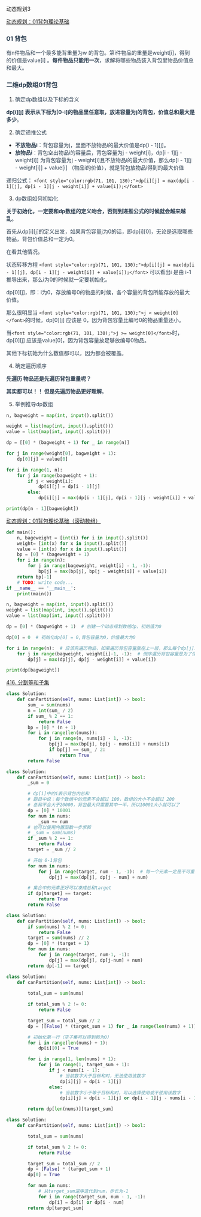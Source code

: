 动态规划3

[动态规划：01背包理论基础](https://www.programmercarl.com/%E8%83%8C%E5%8C%85%E7%90%86%E8%AE%BA%E5%9F%BA%E7%A1%8001%E8%83%8C%E5%8C%85-1.html#%E6%80%9D%E8%B7%AF)

### <font style="color:rgb(44, 62, 80);">01 背包</font>
<font style="color:rgb(44, 62, 80);">有n件物品和一个最多能背重量为w 的背包。第i件物品的重量是weight[i]，得到的价值是value[i] 。</font>**<font style="color:rgb(44, 62, 80);">每件物品只能用一次</font>**<font style="color:rgb(44, 62, 80);">，求解将哪些物品装入背包里物品价值总和最大。</font>

### <font style="color:rgb(44, 62, 80);">二维dp数组01背包</font>
1. <font style="color:rgb(44, 62, 80);">确定dp数组以及下标的含义</font>

**<font style="color:rgb(44, 62, 80);">dp[i][j] 表示从下标为[0-i]的物品里任意取，放进容量为j的背包，价值总和最大是多少</font>**<font style="color:rgb(44, 62, 80);">。</font>

2. <font style="color:rgb(44, 62, 80);">确定递推公式</font>
+ **<font style="color:rgb(44, 62, 80);">不放物品i</font>**<font style="color:rgb(44, 62, 80);">：背包容量为j，里面不放物品i的最大价值是dp[i - 1][j]。</font>
+ **<font style="color:rgb(44, 62, 80);">放物品i</font>**<font style="color:rgb(44, 62, 80);">：背包空出物品i的容量后，背包容量为j - weight[i]，dp[i - 1][j - weight[i]] 为背包容量为j - weight[i]且不放物品i的最大价值，那么dp[i - 1][j - weight[i]] + value[i] （物品i的价值），就是背包放物品i得到的最大价值</font>

<font style="color:rgb(44, 62, 80);">递归公式： </font>`<font style="color:rgb(71, 101, 130);">dp[i][j] = max(dp[i - 1][j], dp[i - 1][j - weight[i]] + value[i]);</font>`

3. <font style="color:rgb(44, 62, 80);">dp数组如何初始化</font>

**<font style="color:rgb(44, 62, 80);">关于初始化，一定要和dp数组的定义吻合，否则到递推公式的时候就会越来越乱</font>**<font style="color:rgb(44, 62, 80);">。</font>

<font style="color:rgb(44, 62, 80);">首先从dp[i][j]的定义出发，如果背包容量j为0的话，即dp[i][0]，无论是选取哪些物品，背包价值总和一定为0。</font>

<font style="color:rgb(44, 62, 80);">在看其他情况。</font>

<font style="color:rgb(44, 62, 80);">状态转移方程 </font>`<font style="color:rgb(71, 101, 130);">dp[i][j] = max(dp[i - 1][j], dp[i - 1][j - weight[i]] + value[i]);</font>`<font style="color:rgb(44, 62, 80);"> 可以看出i 是由 i-1 推导出来，那么i为0的时候就一定要初始化。</font>

<font style="color:rgb(44, 62, 80);">dp[0][j]，即：i为0，存放编号0的物品的时候，各个容量的背包所能存放的最大价值。</font>

<font style="color:rgb(44, 62, 80);">那么很明显当</font><font style="color:rgb(44, 62, 80);"> </font>`<font style="color:rgb(71, 101, 130);">j < weight[0]</font>`<font style="color:rgb(44, 62, 80);">的时候，dp[0][j] 应该是 0，因为背包容量比编号0的物品重量还小。</font>

<font style="color:rgb(44, 62, 80);">当</font>`<font style="color:rgb(71, 101, 130);">j >= weight[0]</font>`<font style="color:rgb(44, 62, 80);">时，dp[0][j] 应该是value[0]，因为背包容量放足够放编号0物品。</font>

<font style="color:rgb(44, 62, 80);">其他下标初始为什么数值都可以，因为都会被覆盖。</font>

4. <font style="color:rgb(44, 62, 80);">确定遍历顺序</font>

**<font style="color:rgb(44, 62, 80);">先遍历 物品还是先遍历背包重量呢？</font>**

**<font style="color:rgb(44, 62, 80);">其实都可以！！ 但是先遍历物品更好理解</font>**<font style="color:rgb(44, 62, 80);">。</font>

5. <font style="color:rgb(44, 62, 80);">举例推导dp数组</font>



```python
n, bagweight = map(int, input().split())

weight = list(map(int, input().split()))
value = list(map(int, input().split()))

dp = [[0] * (bagweight + 1) for _ in range(n)]

for j in range(weight[0], bagweight + 1):
    dp[0][j] = value[0]

for i in range(1, n):
    for j in range(bagweight + 1):
        if j < weight[i]:
            dp[i][j] = dp[i - 1][j]
        else:
            dp[i][j] = max(dp[i - 1][j], dp[i - 1][j - weight[i]] + value[i])

print(dp[n - 1][bagweight])
```

  
 [动态规划：01背包理论基础（滚动数组）](https://www.programmercarl.com/%E8%83%8C%E5%8C%85%E7%90%86%E8%AE%BA%E5%9F%BA%E7%A1%8001%E8%83%8C%E5%8C%85-2.html#%E7%AE%97%E6%B3%95%E5%85%AC%E5%BC%80%E8%AF%BE)

```python
def main():
    n, bageweight = [int(i) for i in input().split()]
    weight= [int(x) for x in input().split()]
    value = [int(x) for x in input().split()]
    bp = [0] * (bageweight + 1)
    for i in range(n):
        for j in range(bageweight, weight[i] - 1, -1):
            bp[j] = max(bp[j], bp[j - weight[i]] + value[i])
    return bp[-1]
    # TODO: write code...
if __name__ == '__main__':
    print(main())
```

```python
n, bagweight = map(int, input().split())
weight = list(map(int, input().split()))
value = list(map(int, input().split()))

dp = [0] * (bagweight + 1)  # 创建一个动态规划数组dp，初始值为0

dp[0] = 0  # 初始化dp[0] = 0,背包容量为0，价值最大为0

for i in range(n):  # 应该先遍历物品，如果遍历背包容量放在上一层，那么每个dp[j]就只会放入一个物品
    for j in range(bagweight, weight[i]-1, -1):  # 倒序遍历背包容量是为了保证物品i只被放入一次
        dp[j] = max(dp[j], dp[j - weight[i]] + value[i])

print(dp[bagweight])
```

<font style="color:rgb(44, 62, 80);"></font>

[416. 分割等和子集](https://www.programmercarl.com/0416.%E5%88%86%E5%89%B2%E7%AD%89%E5%92%8C%E5%AD%90%E9%9B%86.html#%E7%AE%97%E6%B3%95%E5%85%AC%E5%BC%80%E8%AF%BE)

```python
class Solution:
    def canPartition(self, nums: List[int]) -> bool:
        sum_ = sum(nums)
        n = int(sum_ / 2)
        if sum_ % 2 == 1:
            return False
        bp = [0] * (n + 1)
        for i in range(len(nums)):
            for j in range(n, nums[i] - 1, -1):
                bp[j] = max(bp[j], bp[j - nums[i]] + nums[i])
                if bp[j] == sum_ / 2:
                    return True
        return False
```

```python
class Solution:
    def canPartition(self, nums: List[int]) -> bool:
        _sum = 0

        # dp[i]中的i表示背包内总和
        # 题目中说：每个数组中的元素不会超过 100，数组的大小不会超过 200
        # 总和不会大于20000，背包最大只需要其中一半，所以10001大小就可以了
        dp = [0] * 10001
        for num in nums:
            _sum += num
        # 也可以使用内置函数一步求和
        # _sum = sum(nums)
        if _sum % 2 == 1:
            return False
        target = _sum // 2

        # 开始 0-1背包
        for num in nums:
            for j in range(target, num - 1, -1):  # 每一个元素一定是不可重复放入，所以从大到小遍历
                dp[j] = max(dp[j], dp[j - num] + num)

        # 集合中的元素正好可以凑成总和target
        if dp[target] == target:
            return True
        return False
```

```python
class Solution:
    def canPartition(self, nums: List[int]) -> bool:
        if sum(nums) % 2 != 0:
            return False
        target = sum(nums) // 2
        dp = [0] * (target + 1)
        for num in nums:
            for j in range(target, num-1, -1):
                dp[j] = max(dp[j], dp[j-num] + num)
        return dp[-1] == target
```

```python
class Solution:
    def canPartition(self, nums: List[int]) -> bool:
        
        total_sum = sum(nums)

        if total_sum % 2 != 0:
            return False

        target_sum = total_sum // 2
        dp = [[False] * (target_sum + 1) for _ in range(len(nums) + 1)]

        # 初始化第一行（空子集可以得到和为0）
        for i in range(len(nums) + 1):
            dp[i][0] = True

        for i in range(1, len(nums) + 1):
            for j in range(1, target_sum + 1):
                if j < nums[i - 1]:
                    # 当前数字大于目标和时，无法使用该数字
                    dp[i][j] = dp[i - 1][j]
                else:
                    # 当前数字小于等于目标和时，可以选择使用或不使用该数字
                    dp[i][j] = dp[i - 1][j] or dp[i - 1][j - nums[i - 1]]

        return dp[len(nums)][target_sum]
```

```python
class Solution:
    def canPartition(self, nums: List[int]) -> bool:

        total_sum = sum(nums)

        if total_sum % 2 != 0:
            return False

        target_sum = total_sum // 2
        dp = [False] * (target_sum + 1)
        dp[0] = True

        for num in nums:
            # 从target_sum逆序迭代到num，步长为-1
            for i in range(target_sum, num - 1, -1):
                dp[i] = dp[i] or dp[i - num]
        return dp[target_sum]
```

<font style="color:rgb(71, 101, 130);"></font>

